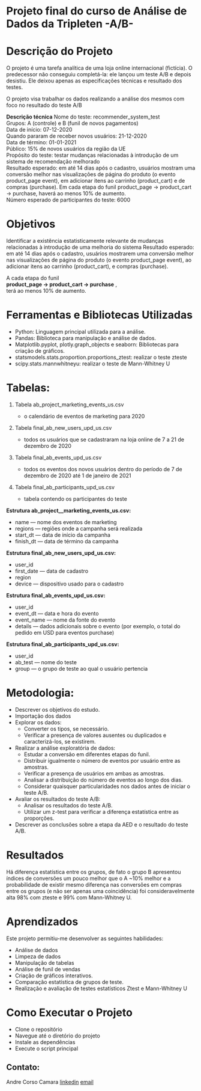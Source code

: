 # Projeto final do curso de Análise de Dados da Tripleten -A/B-

# Descrição do Projeto
O projeto é uma tarefa analítica de uma loja online internacional (fictícia). 
O predecessor não conseguiu completá-la: ele lançou um teste A/B e depois desistiu.
Ele deixou apenas as especificações técnicas e resultado dos testes.

O projeto visa trabalhar os dados realizando a análise dos mesmos com foco no resultado do teste A/B

**Descrição técnica**
Nome do teste: recommender_system_test  
Grupos: A (controle) e B (funil de novos pagamentos)  
Data de início: 07-12-2020  
Quando pararam de receber novos usuários: 21-12-2020  
Data de término: 01-01-2021  
Público: 15% de novos usuários da região da UE  
Propósito do teste: testar mudanças relacionadas à introdução de um sistema de recomendação melhorado  
Resultado esperado: em até 14 dias após o cadastro, usuários mostram uma conversão melhor nas visualizações de página do produto (o evento product_page event), em adicionar itens ao carrinho (product_cart) e de compras (purchase). Em cada etapa do funil product_page → product_cart → purchase, haverá ao menos 10% de aumento.  
Número esperado de participantes do teste: 6000

# Objetivos
Identificar a existência estatisticamente relevante de mudanças relacionadas à introdução de uma melhoria do sistema 
Resultado esperado: em até 14 dias após o cadastro, usuários mostrarem uma conversão melhor nas visualizações de página do produto (o evento product_page event), ao adicionar itens ao carrinho (product_cart), e compras (purchase).   

A cada etapa do funil  
**product_page → product_cart → purchase** ,        
terá ao menos 10% de aumento.  

# Ferramentas e Bibliotecas Utilizadas
- Python: Linguagem principal utilizada para a análise.
- Pandas: Biblioteca para manipulação e análise de dados.
- Matplotlib.pyplot, plotly.graph_objects e seaborn: Bibliotecas para criação de gráficos.
- statsmodels.stats.proportion.proportions_ztest: realizar o teste zteste
- scipy.stats.mannwhitneyu: realizar o teste de Mann-Whitney U

# Tabelas:

1. Tabela ab_project_marketing_events_us.csv   
   - o calendário de eventos de marketing para 2020

2. Tabela final_ab_new_users_upd_us.csv   
   - todos os usuários que se cadastraram na loja online de 7 a 21 de dezembro de 2020

3. Tabela final_ab_events_upd_us.csv   
   - todos os eventos dos novos usuários dentro do período de 7 de dezembro de 2020 até 1 de janeiro de 2021

4. Tabela final_ab_participants_upd_us.csv 
   - tabela contendo os participantes do teste

**Estrutura ab_project__marketing_events_us.csv:**
- name — nome dos eventos de marketing
- regions — regiões onde a campanha será realizada
- start_dt — data de início da campanha
- finish_dt — data de término da campanha

**Estrutura final_ab_new_users_upd_us.csv:**
- user_id
- first_date — data de cadastro
- region
- device — dispositivo usado para o cadastro

**Estrutura final_ab_events_upd_us.csv:**
- user_id
- event_dt — data e hora do evento
- event_name — nome da fonte do evento
- details — dados adicionais sobre o evento (por exemplo, o total do pedido em USD para eventos purchase)

**Estrutura final_ab_participants_upd_us.csv:**
- user_id
- ab_test — nome do teste
- group — o grupo de teste ao qual o usuário pertencia

# Metodologia:
- Descrever os objetivos do estudo.
- Importação dos dados
- Explorar os dados:
  - Converter os tipos, se necessário.
  - Verificar a presença de valores ausentes ou duplicados e caracterizá-los, se existirem.
- Realizar a análise exploratória de dados:
  - Estudar a conversão em diferentes etapas do funil.
  - Distribuir igualmente o número de eventos por usuário entre as amostras.
  - Verificar a presença de usuários em ambas as amostras.
  - Analisar a distribuição do número de eventos ao longo dos dias.
  - Considerar quaisquer particularidades nos dados antes de iniciar o teste A/B.
- Avaliar os resultados do teste A/B:
  - Analisar os resultados do teste A/B.
  - Utilizar um z-test para verificar a diferença estatística entre as proporções.
- Descrever as conclusões sobre a etapa da AED e o resultado do teste A/B.

# Resultados
Há diferença estatística entre os grupos, de fato o grupo B apresentou índices de conversões um pouco melhor que o A ~10% melhor e a probabilidade de existir mesmo diferença nas conversões em compras entre os grupos (e não ser apenas uma coincidência) foi consideravelmente alta 98% com zteste e 99% com Mann-Whitney U.

# Aprendizados
Este projeto permitiu-me desenvolver as seguintes habilidades:

- Análise de dados
- Limpeza de dados
- Manipulação de tabelas
- Análise de funil de vendas
- Criação de gráficos interativos.
- Comparação estatística de grupos de teste.
- Realização e avaliação de testes estatísticos Ztest e Mann-Whitney U

# Como Executar o Projeto

- Clone o repositório
- Navegue até o diretório do projeto
- Instale as dependências
- Execute o script principal

## Contato:
Andre Corso Camara
[linkedin](https://www.linkedin.com/in/andre-corso-c%C3%A2mara/)
[email](devandrecorso@hotmail.com)